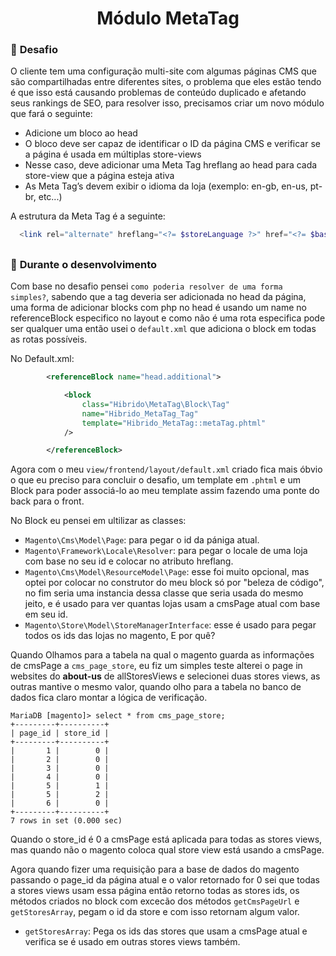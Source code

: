 <h1 align="center">Módulo MetaTag</h1>

### :rotating_light: **Desafio**

O cliente tem uma configuração multi-site com algumas páginas CMS que são compartilhadas entre diferentes sites, 
o problema que eles estão tendo é que isso está causando problemas de conteúdo duplicado e afetando seus rankings de SEO, 
para resolver isso, precisamos criar um novo módulo que fará o seguinte:

 - Adicione um bloco ao head
 - O bloco deve ser capaz de identificar o ID da página CMS e verificar se a página é usada em múltiplas store-views
 - Nesse caso, deve adicionar uma Meta Tag hreflang ao head para cada store-view que a página esteja ativa
 - As Meta Tag’s devem exibir o idioma da loja (exemplo: en-gb, en-us, pt-br, etc...)

A estrutura da Meta Tag é a seguinte:

```php
  <link rel="alternate" hreflang="<?= $storeLanguage ?>" href="<?= $baseUrl . $cmsPageUrl ?>">
```

##
### :construction: **Durante o desenvolvimento**

Com base no desafio pensei `como poderia resolver de uma forma simples?`, sabendo que a tag deveria ser adicionada no head da página,
uma forma de adicionar blocks com php no head é usando um name no referenceBlock especifico no layout e como não é uma rota especifica pode ser
qualquer uma então usei o `default.xml` que adiciona o block em todas as rotas possíveis.

No Default.xml:
```xml
        <referenceBlock name="head.additional">

            <block 
                class="Hibrido\MetaTag\Block\Tag" 
                name="Hibrido_MetaTag_Tag" 
                template="Hibrido_MetaTag::metaTag.phtml"
            />

        </referenceBlock>
```

Agora com o meu `view/frontend/layout/default.xml` criado fica mais óbvio o que eu preciso para concluir o desafio, um template em `.phtml`
e um Block para poder associá-lo ao meu template assim fazendo uma ponte do back para o front.

No Block eu pensei em ultilizar as classes:
 - `Magento\Cms\Model\Page`: para pegar o id da pániga atual.
 - `Magento\Framework\Locale\Resolver`: para pegar o locale de uma loja com base no seu id e colocar no atributo hreflang.
 - `Magento\Cms\Model\ResourceModel\Page`: esse foi muito opcional, mas optei por colocar no construtor do meu block só por "beleza de código",
 no fim seria uma instancia dessa classe que seria usada do mesmo jeito, e é usado para ver quantas lojas usam a cmsPage atual com base em seu id.
 - `Magento\Store\Model\StoreManagerInterface`: esse é usado para pegar todos os ids das lojas no magento, E por quê?
 

Quando Olhamos para a tabela na qual o magento guarda as informações de cmsPage a `cms_page_store`, 
eu fiz um simples teste alterei o page in websites do **about-us** de allStoresViews e selecionei duas stores views,
as outras mantive o mesmo valor, quando olho para a tabela no banco de dados fica claro montar a lógica de verificação.

```text
MariaDB [magento]> select * from cms_page_store;
+---------+----------+
| page_id | store_id |
+---------+----------+
|       1 |        0 |
|       2 |        0 |
|       3 |        0 |
|       4 |        0 |
|       5 |        1 |
|       5 |        2 |
|       6 |        0 |
+---------+----------+
7 rows in set (0.000 sec)
```

Quando o store_id é 0 a cmsPage está aplicada para todas as stores views, mas quando não o magento coloca qual store view está usando a cmsPage.

Agora quando fizer uma requisição para a base de dados do magento passando o page_id da página atual e o valor retornado for 0 
sei que todas a stores views usam essa página então retorno todas as stores ids, os métodos criados no block com excecão dos métodos 
`getCmsPageUrl` e `getStoresArray`, pegam o id da store e com isso retornam algum valor.

 - `getStoresArray`: Pega os ids das stores que usam a cmsPage atual e verifica se é usado em outras stores views também.
